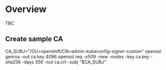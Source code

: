 # Overview

TBC

## Create sample CA

CA_SUBJ="/OU=openshift/CN=admin-kubeconfig-signer-custom"
openssl genrsa -out ca.key 4096
openssl req -x509 -new -nodes -key ca.key -sha256 -days 356 -out ca.crt -subj "$CA_SUBJ"